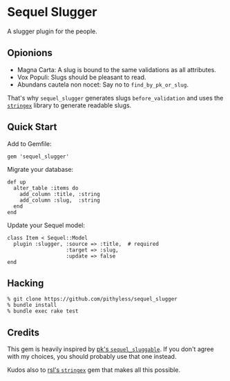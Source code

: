 Sequel Slugger
==============

A slugger plugin for the people.


Opionions
---------

* Magna Carta: A slug is bound to the same validations as all attributes.
* Vox Populi: Slugs should be pleasant to read.
* Abundans cautela non nocet: Say no to `find_by_pk_or_slug`.

That's why `sequel_slugger` generates slugs `before_validation` and
uses the [`stringex`][1] library to generate readable slugs.

Quick Start
-----------

Add to Gemfile:

    gem 'sequel_slugger'

Migrate your database:
    
    def up
      alter_table :items do
        add_column :title, :string
        add_column :slug,  :string
      end
    end

Update your Sequel model:

    class Item < Sequel::Model
      plugin :slugger, :source => :title,  # required
                       :target => :slug,
                       :update => false
    end

Hacking
-------

    % git clone https://github.com/pithyless/sequel_slugger
    % bundle install
    % bundle exec rake test


Credits
-------

This gem is heavily inspired by [pk's `sequel_sluggable`][0]. If you don't 
agree with my choices, you should probably use that one instead.

Kudos also to [rsl's `stringex`][1] gem that makes all this possible.


[0]: https://github.com/pk/sequel_sluggable/
[1]: https://github.com/rsl/stringex
